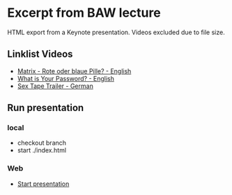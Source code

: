# Excerpt from BAW lecture
HTML export from a Keynote presentation. Videos excluded due to file size.
## Linklist Videos
* [Matrix - Rote oder blaue Pille? - English](https://www.youtube.com/watch?v=OuJ87X9YX3c)
* [What is Your Password? - English](https://www.youtube.com/watch?v=opRMrEfAIiI)
* [Sex Tape Trailer - German](https://www.youtube.com/watch?v=0Kb245BanyI)

## Run presentation
### local
* checkout branch
* start ./index.html

### Web
* [Start presentation](http://dropbox.keinsoft.de/can-you-keep-a-secret_without_video/)
